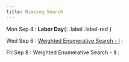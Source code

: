```yaml
---
title: Biasing Search
---
```


Mon Sep 4
: **Labor Day**{: .label .label-red }

Wed Sep 6
: [Weighted Enumerative Search - I](../lectures/lecture07-weighted.pdf)
  : []()

Fri Sep 8
: Weighted Enumerative Search - II
  : []()
